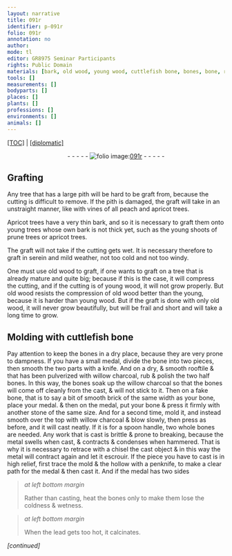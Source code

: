 ```yaml
---
layout: narrative
title: 091r
identifier: p-091r
folio: 091r
annotation: no
author:
mode: tl
editor: GR8975 Seminar Participants
rights: Public Domain
materials: [bark, old wood, young wood, cuttlefish bone, bones, bone, rooftile, willow charcoal, fake bone, brick, metal, lead]
tools: []
measurements: []
bodyparts: []
places: []
plants: []
professions: []
environments: []
animals: []
---
```


<p><a href="{{ site.baseurl }}/translation/">[TOC]</a> | <a href="{{ site.baseurl }}/texts/p-091r_tc/" target="_blank">[diplomatic]</a></p><div class="folio" align="center">- - - - - <a href="http://gallica.bnf.fr/ark:/12148/btv1b10500001g/f187.image" target="_blank"><img src="https://cu-mkp.github.io/2017-workshop-edition/assets/photo-icon.png" alt="folio image: " style="display:inline-block; margin-bottom:-3px;"/>091r</a> - - - - - </div>  
  

## Grafting

 
Any tree that has a large pith will be hard to <span class="del">be</span> graft from, because the cutting is difficult to remove. If the pith is damaged, the graft will take in an unstraight manner, like with vines of all peach and apricot trees.
 
Apricot trees have a very thin <span class="m">bark</span>, and so it is necessary to graft them onto young trees whose own <span class="m">bark</span> is not thick yet, such as the young shoots of prune trees or apricot trees.
 
The graft will not take if the cutting gets wet. It is necessary therefore to graft in serein and mild weather, not too cold and not too windy.
 
One must use <span class="m">old wood</span> to graft, if one wants to graft on a tree that is already mature and quite big; because if this is the case, it will compress the cutting, and if the cutting is of <span class="m">young wood</span>, it will not grow properly. But <span class="m">old wood</span> resists the compression of <span class="m">old wood</span> better <span class="del">than the young</span>, because it is harder than <span class="m">young wood</span>. But if the graft is done with only <span class="m">old wood</span>, it will never grow beautifully, but will be frail and short and will take a long time to grow.

 
  

## Molding with <span class="m">cuttlefish bone</span>

 
Pay attention to keep the <span class="m">bones</span> in a dry place, because they are very prone to dampness. If you have a small medal, divide the <span class="m">bone</span> into two pieces, then smooth the two parts with a knife. And on a dry, & smooth <span class="m">rooftile</span> & <span class="x">that has been</span> pulverized with <span class="m">willow charcoal</span>, rub & polish the two half <span class="m">bones</span>. In this way, the <span class="m">bones</span> soak up the <span class="m">willow charcoal</span> so that the <span class="m">bones</span> will come off cleanly from the cast, & will not stick to it. Then on a <span class="m">fake bone</span>, that is to say a bit of smooth <span class="m">brick</span> of the same width as your <span class="m">bone</span>, place your medal. & then on the medal, put your <span class="m">bone</span> & press it firmly with another stone of the same size. And for a second time, mold it, and instead smooth over the top with <span class="m">willow charcoal</span> & blow slowly, then press as before, and it will cast neatly. If it is for a spoon handle, two whole <span class="m">bones</span> are needed. Any work that is cast is brittle & prone to breaking, because the <span class="m">metal</span> swells when cast, & contracts & condenses when hammered. That is why it is necessary to retrace with a chisel the cast object & in this way the <span class="m">metal</span> will contract again and let it escrouir. If the piece you have to cast is in high relief, first trace the mold & the hollow with a penknife, to make a clear path for the medal & then cast it. And if the medal has two sides
 
> *at left bottom margin*
> 
> 
> Rather than casting, heat the <span class="m">bones</span> only to make them lose the coldness & wetness.
 
> *at left bottom margin*
> 
> 
> When the <span class="m">lead</span> gets too hot, it calcinates.
 
*[continued]*
 
